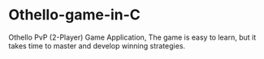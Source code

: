 # Othello-game-in-C

Othello PvP (2-Player) Game Application, The game is easy to learn, but it takes time to master and develop winning strategies.
